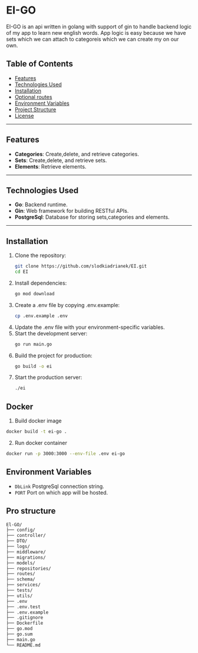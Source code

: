 # EI-GO

EI-GO is an api written in golang with support of gin to handle backend logic of my app to learn new english words. App logic is easy because we have sets which we can attach to categoreis which we can create my on our own.

## Table of Contents

- [Features](#features)
- [Technologies Used](#technologies-used)
- [Installation](#installation)
- [Optional routes](#optional-routes)
- [Environment Variables](#environment-variables)
- [Project Structure](#project-structure)
- [License](#license)

---

## Features

- **Categories**: Create,delete, and retrieve categories.
- **Sets**: Create,delete, and retrieve sets.
- **Elements**: Retrieve elements.
---

## Technologies Used

- **Go**: Backend runtime.
- **Gin**: Web framework for building RESTful APIs.
- **PostgreSql**: Database for storing sets,categories and elements.

---

## Installation

1. Clone the repository:
   ```bash
   git clone https://github.com/slodkiadrianek/EI.git
   cd EI
   ```
2. Install dependencies:
   ```bash
   go mod download
   ```
3. Create a .env file by copying .env.example:
   ```bash
   cp .env.example .env
   ```
4. Update the .env file with your environment-specific variables.
5. Start the development server:
   ```bash
   go run main.go
   ```
6. Build the project for production:
   ```bash
   go build -o ei
   ```
7. Start the production server:
   ```bash
   ./ei
   ```

## Docker

1.  Build docker image

```bash
docker build -t ei-go .
```

2. Run docker container

```bash
docker run -p 3000:3000 --env-file .env ei-go
```

## Environment Variables

- `DbLink` PostgreSql connection string.
- `PORT` Port on which app will be hosted.

## Pro structure

```bash
El-GO/
├── config/
├── controller/
├── DTO/
├── logs/
├── middleware/
├── migrations/
├── models/
├── repositories/
├── routes/
├── schema/
├── services/
├── tests/
├── utils/
├── .env
├── .env.test
├── .env.example
├── .gitignore
├── Dockerfile
├── go.mod
├── go.sum
├── main.go
└── README.md
```

